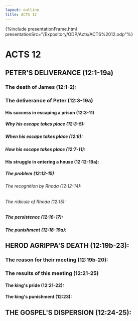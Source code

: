 ```yaml
---
layout: outline
title: ACTS 12
---
```

{%include presentationFrame.html presentationSrc="/Expository/ODP/Acts/ACTS%2012.odp"%}

# ACTS 12 
## PETER\'S DELIVERANCE (12:1-19a) 
###  The death of James (12:1-2): 
###  The deliverance of Peter (12:3-19a) 
####  His success in escaping a prison (12:3-11) 
#####  Why his escape takes place (12:3-5): 
#####  When his escape takes place (12:6): 
#####  How his escape takes place (12:7-11): 
####  His struggle in entering a house (12:12-19a): 
#####  The problem (12:12-15) 
######  The recognition by Rhoda (12:12-14): 
######  The ridicule of Rhoda (12:15): 
#####  The persistence (12:16-17): 
#####  The punishment (12:18-19a): 
## HEROD AGRIPPA\'S DEATH (12:19b-23): 
###  The reason for their meeting (12:19b-20): 
###  The results of this meeting (12:21-25) 
####  The king\'s pride (12:21-22): 
####  The king\'s punishment (12:23): 
## THE GOSPEL\'S DISPERSION (12:24-25): 
